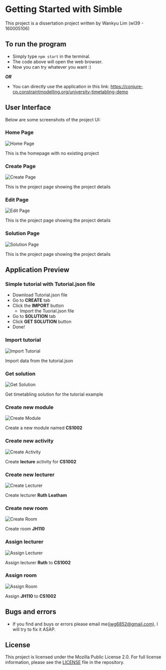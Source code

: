 # Getting Started with Simble

This project is a dissertation project written by Wankyu Lim (wl39 - 160005106)

## To run the program

- Simply type `npm start` in the terminal.
- The code above will open the web browser.
- Now you can try whatever you want :)

***OR***

- You can directly use the application in this link: https://conjure-cp.constraintmodelling.org/university-timetabling-demo

## User Interface

Below are some screenshots of the project UI:

### Home Page

![Home Page](screenshots/homepage.png)

This is the homepage with no existing project

### Create Page

![Create Page](screenshots/create.png)

This is the project page showing the project details

### Edit Page

![Edit Page](screenshots/edit.png)

This is the project page showing the project details

### Solution Page

![Solution Page](screenshots/solution.png)

This is the project page showing the project details

## Application Preview

### Simple tutorial with Tutorial.json file

- Download Tutorial.json file
- Go to **CREATE** tab
- Click the **IMPORT** button
  - Import the Tuorial.json file
- Go to **SOLUTION** tab
- Click **GET SOLUTION** button
- Done!

### Import tutorial

![Import Tutorial](screenshots/import-tutorial.gif)

Import data from the tutorial.json

### Get solution

![Get Solution](screenshots/get-solution.gif)

Get timetabling solution for the tutorial example

### Create new module

![Create Module](screenshots/create-module.gif)

Create a new module named **CS1002**

### Create new activity

![Create Activity](screenshots/create-activity.gif)

Create **lecture** activity for **CS1002** 

### Create new lecturer

![Create Lecturer](screenshots/create-lecturer.gif)

Create lecturer **Ruth Leatham**

### Create new room

![Create Room](screenshots/create-room.gif)

Create room **JH110**

### Assign lecturer

![Assign Lecturer](screenshots/assign-lecturer.gif)

Assign lecturer **Ruth** to **CS1002**

### Assign room

![Assign Room](screenshots/assign-room.gif)

Assign **JH110** to **CS1002**

## Bugs and errors
- If you find and buys or errors please email me(iwg6852@gmail.com), I will try to fix it ASAP.

## License

This project is licensed under the Mozilla Public License 2.0. For full license information, please see the [LICENSE](./LICENSE) file in the repository.
